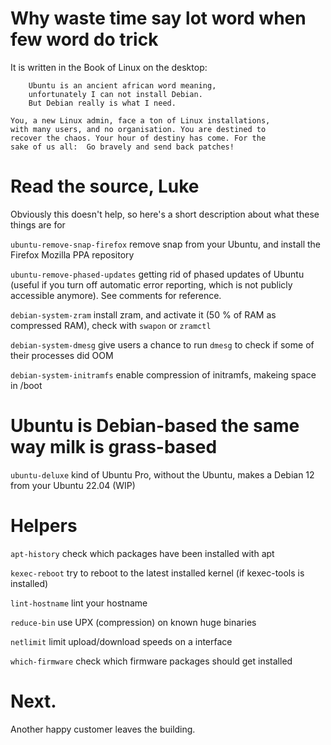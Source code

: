 # Why waste time say lot word when few word do trick

It is written in the Book of Linux on the desktop:

```
    Ubuntu is an ancient african word meaning,
    unfortunately I can not install Debian.
    But Debian really is what I need.

You, a new Linux admin, face a ton of Linux installations,
with many users, and no organisation. You are destined to
recover the chaos. Your hour of destiny has come. For the
sake of us all:  Go bravely and send back patches!
```

# Read the source, Luke

Obviously this doesn't help, so here's a short description about what these things are for

`ubuntu-remove-snap-firefox` remove snap from your Ubuntu, and install the Firefox Mozilla PPA repository

`ubuntu-remove-phased-updates` getting rid of phased updates of Ubuntu (useful if you turn off automatic error reporting, which is not publicly accessible anymore). See comments for reference.

`debian-system-zram` install zram, and activate it (50 % of RAM as compressed RAM), check with `swapon` or `zramctl`

`debian-system-dmesg` give users a chance to run `dmesg` to check if some of their processes did OOM

`debian-system-initramfs` enable compression of initramfs, makeing space in /boot

# Ubuntu is Debian-based the same way milk is grass-based

`ubuntu-deluxe` kind of Ubuntu Pro, without the Ubuntu, makes a Debian 12 from your Ubuntu 22.04 (WIP)

# Helpers

`apt-history` check which packages have been installed with apt

`kexec-reboot` try to reboot to the latest installed kernel (if kexec-tools is installed)

`lint-hostname` lint your hostname

`reduce-bin` use UPX (compression) on known huge binaries

`netlimit` limit upload/download speeds on a interface

`which-firmware` check which firmware packages should get installed

# Next.

Another happy customer leaves the building.
